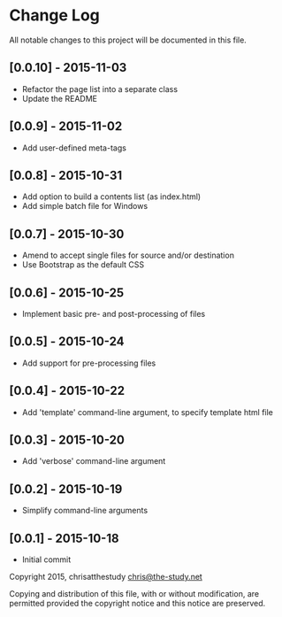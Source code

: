 # Change Log
All notable changes to this project will be documented in this file.

## [0.0.10] - 2015-11-03
- Refactor the page list into a separate class
- Update the README

## [0.0.9] - 2015-11-02
- Add user-defined meta-tags

## [0.0.8] - 2015-10-31
- Add option to build a contents list (as index.html)
- Add simple batch file for Windows

## [0.0.7] - 2015-10-30
- Amend to accept single files for source and/or destination
- Use Bootstrap as the default CSS

## [0.0.6] - 2015-10-25
- Implement basic pre- and post-processing of files

## [0.0.5] - 2015-10-24
- Add support for pre-processing files

## [0.0.4] - 2015-10-22
- Add 'template' command-line argument, to specify template html file

## [0.0.3] - 2015-10-20
- Add 'verbose' command-line argument

## [0.0.2] - 2015-10-19
- Simplify command-line arguments

## [0.0.1] - 2015-10-18
- Initial commit

Copyright 2015, chrisatthestudy <chris@the-study.net>

Copying and distribution of this file, with or without modification, are
permitted provided the copyright notice and this notice are preserved.
